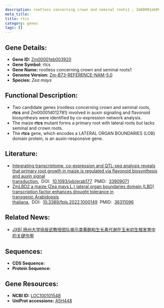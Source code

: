 ```yaml
---
description: rootless concerning crown and seminal roots1 ; Zm00001eb003920 ; Zea mays
meta_title:
title: rtcs
category: genes
tags: []
---
```


## Gene Details:
- **Gene ID:**	[Zm00001eb003920](https://www.maizegdb.org/gene_center/gene/Zm00001eb003920)
- **Gene Symbol:** rtcs
- **Gene Name:** rootless concerning crown and seminal roots1
- **Genome Version:** [Zm-B73-REFERENCE-NAM-5.0](https://www.maizegdb.org/genome/assembly/Zm-B73-REFERENCE-NAM-5.0)
- **Species:** *Zea mays*

## Functional Description:
   - Two candidate genes (rootless concerning crown and seminal roots, **rtcs** and Zm00001d012781) involved in auxin signaling and flavonoid biosynthesis were identified by co-expression network analysis.
   - The maize **rtcs** mutant forms a primary root with lateral roots but lacks seminal and crown roots.
   - The **rtcs** gene, which encodes a LATERAL ORGAN BOUNDARIES (LOB) domain protein, is an auxin-responsive gene.

## Literature:
   - [Integrating transcriptome, co-expression and QTL-seq analysis reveals that primary root growth in maize is regulated via flavonoid biosynthesis and auxin signal transduction.]( https://academic.oup.com/jxb/article/72/13/4773/6257224?login=true)&nbsp;&nbsp;DOI:&nbsp;&nbsp;[10.1093/jxb/erab177](https://academic.oup.com/jxb/article/72/13/4773/6257224?login=true)&nbsp;&nbsp;PMID:&nbsp;&nbsp;[33909071](https://pubmed.ncbi.nlm.nih.gov/33909071/)
   - [ZmLBD2 a maize (Zea mays L.) lateral organ boundaries domain (LBD) transcription factor enhances drought tolerance in transgenic Arabidopsis thaliana.]( https://www.ncbi.nlm.nih.gov/pmc/articles/PMC9612921/)&nbsp;&nbsp;DOI:&nbsp;&nbsp;[10.3389/fpls.2022.1000149](https://www.ncbi.nlm.nih.gov/pmc/articles/PMC9612921/)&nbsp;&nbsp;PMID:&nbsp;&nbsp;[36311096](https://pubmed.ncbi.nlm.nih.gov/36311096/)

## Related News:
   - [JXB| 扬州大学徐辰武教授团队揭示类黄酮和生长素代谢在玉米初生根发育中的关键作用](https://mp.weixin.qq.com/s?__biz=Mzg3MDEwNDEyMg==&mid=2247509427&idx=4&sn=3683095e15e356d756eab4199e1dc778&chksm=ce9008e6f9e781f09f74acea6d8eca22082805f90b172f2ec4555b6940a5e99b39271c05d250&scene=27#wechat_redirect)

## Sequences:
- **CDS Sequence:**
- **Protein Sequence:**

## Gene Resources:
- **NCBI ID:** [LOC100101548](https://www.ncbi.nlm.nih.gov/gene/?term=LOC100101548)
- **UniProt accessions:** [A5H448](https://www.uniprot.org/uniprotkb/A5H448/entry)
